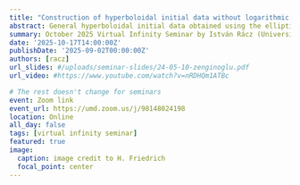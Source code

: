 ```yaml
---
title: "Construction of hyperboloidal initial data without logarithmic singularities"
abstract: General hyperboloidal initial data obtained using the elliptic method are known to contain poly-logarithmic singularities. In this lecture, we will present an argument concluding that, when the Bondi energy and momentum are well-defined, generic solutions to the parabolic–hyperbolic form of these constraints are free of logarithmic singularities.
summary: October 2025 Virtual Infinity Seminar by István Rácz (University of Maryland)
date: '2025-10-17T14:00:00Z'
publishDate: '2025-09-02T00:00:00Z'
authors: [racz]
url_slides: #/uploads/seminar-slides/24-05-10-zenginoglu.pdf
url_video: #https://www.youtube.com/watch?v=nRDHQm1ATBc

# The rest doesn't change for seminars
event: Zoom link
event_url: https://umd.zoom.us/j/98148024198
location: Online
all_day: false
tags: [virtual infinity seminar]
featured: true
image:  
  caption: image credit to H. Friedrich
  focal_point: center
---
```

